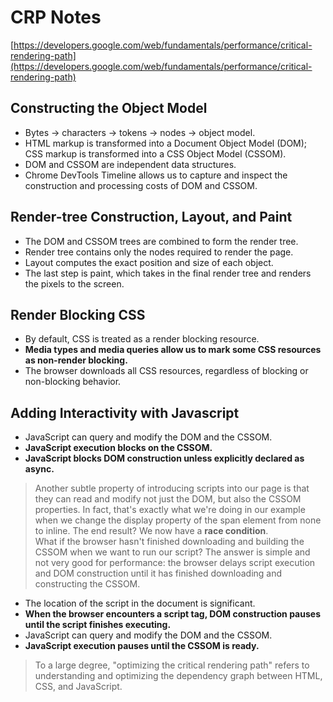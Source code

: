 # CRP Notes

[https://developers.google.com/web/fundamentals/performance/critical-rendering-path](https://developers.google.com/web/fundamentals/performance/critical-rendering-path)

## Constructing the Object Model

- Bytes → characters → tokens → nodes → object model.
- HTML markup is transformed into a Document Object Model (DOM); CSS markup is transformed into a CSS Object Model (CSSOM).
- DOM and CSSOM are independent data structures.
- Chrome DevTools Timeline allows us to capture and inspect the construction and processing costs of DOM and CSSOM.

## Render-tree Construction, Layout, and Paint

- The DOM and CSSOM trees are combined to form the render tree.
- Render tree contains only the nodes required to render the page.
- Layout computes the exact position and size of each object.
- The last step is paint, which takes in the final render tree and renders the pixels to the screen.

## Render Blocking CSS

- By default, CSS is treated as a render blocking resource.
- **Media types and media queries allow us to mark some CSS resources as non-render blocking.**
- The browser downloads all CSS resources, regardless of blocking or non-blocking behavior.

## Adding Interactivity with Javascript

- JavaScript can query and modify the DOM and the CSSOM.
- **JavaScript execution blocks on the CSSOM.**
- **JavaScript blocks DOM construction unless explicitly declared as async.**

> Another subtle property of introducing scripts into our page is that they can read and modify not just the DOM, but also the CSSOM properties. In fact, that's exactly what we're doing in our example when we change the display property of the span element from none to inline. The end result? We now have a **race condition**.  
> What if the browser hasn't finished downloading and building the CSSOM when we want to run our script? The answer is simple and not very good for performance: the browser delays script execution and DOM construction until it has finished downloading and constructing the CSSOM.

- The location of the script in the document is significant.
- **When the browser encounters a script tag, DOM construction pauses until the script finishes executing.**
- JavaScript can query and modify the DOM and the CSSOM.
- **JavaScript execution pauses until the CSSOM is ready.**

> To a large degree, "optimizing the critical rendering path" refers to understanding and optimizing the dependency graph between HTML, CSS, and JavaScript.
